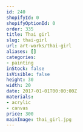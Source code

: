 ```yaml
---
id: 240
shopifyId: 0
shopifyOptionId: 0
order: 335
title: Thai girl
slug: thai-girl
url: art-works/thai-girl
aliases: []
categories:
- painting
inStock: false
isVisible: false
height: 30
width: 20
date: 2017-01-01T00:00:00Z
materials:
- acrylic
- canvas
price: 300
mainImage: thai_girl.jpg
---
```

